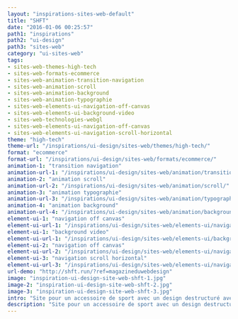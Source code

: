 ```yaml
---
layout: "inspirations-sites-web-default"
title: "SHFT"
date: "2016-01-06 00:25:57"
path1: "inspirations"
path2: "ui-design"
path3: "sites-web"
category: "ui-sites-web"
tags:
- sites-web-themes-high-tech
- sites-web-formats-ecommerce
- sites-web-animation-transition-navigation
- sites-web-animation-scroll
- sites-web-animation-background
- sites-web-animation-typographie
- sites-web-elements-ui-navigation-off-canvas
- sites-web-elements-ui-background-video
- sites-web-technologies-webgl
- sites-web-elements-ui-navigation-off-canvas
- sites-web-elements-ui-navigation-scroll-horizontal
theme: "high-tech"
theme-url: "/inspirations/ui-design/sites-web/themes/high-tech/"
format: "ecommerce"
format-url: "/inspirations/ui-design/sites-web/formats/ecommerce/"
animation-1: "transition navigation"
animation-url-1: "/inspirations/ui-design/sites-web/animation/transition-navigation/"
animation-2: "animation scroll"
animation-url-2: "/inspirations/ui-design/sites-web/animation/scroll/"
animation-3: "animation typographie"
animation-url-3: "/inspirations/ui-design/sites-web/animation/typographie/"
animation-4: "animation background"
animation-url-4: "/inspirations/ui-design/sites-web/animation/background/"
element-ui-1: "navigation off canvas"
element-ui-url-1: "/inspirations/ui-design/sites-web/elements-ui/navigation-off-canvas/"
element-ui-1: "background video"
element-ui-url-1: "/inspirations/ui-design/sites-web/elements-ui/background-video/"
element-ui-2: "navigation off canvas"
element-ui-url-2: "/inspirations/ui-design/sites-web/elements-ui/navigation-off-canvas/"
element-ui-3: "navigation scroll horizontal"
element-ui-url-3: "/inspirations/ui-design/sites-web/elements-ui/navigation-scroll-horizontal/"
url-demo: "http://shft.run/?ref=magazineduwebdesign"
image: "inspiration-ui-design-site-web-shft-1.jpg"
image-2: "inspiration-ui-design-site-web-shft-2.jpg"
image-3: "inspiration-ui-design-site-web-shft-3.jpg"
intro: "Site pour un accessoire de sport avec un design destructuré avec une navigation off canvas originale."
description: "Site pour un accessoire de sport avec un design destructuré avec une navigation off canvas originale."
---
```

